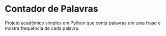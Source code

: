 # Contador de Palavras

Projeto acadêmico simples em Python que conta palavras em uma frase e mostra frequência de cada palavra.
